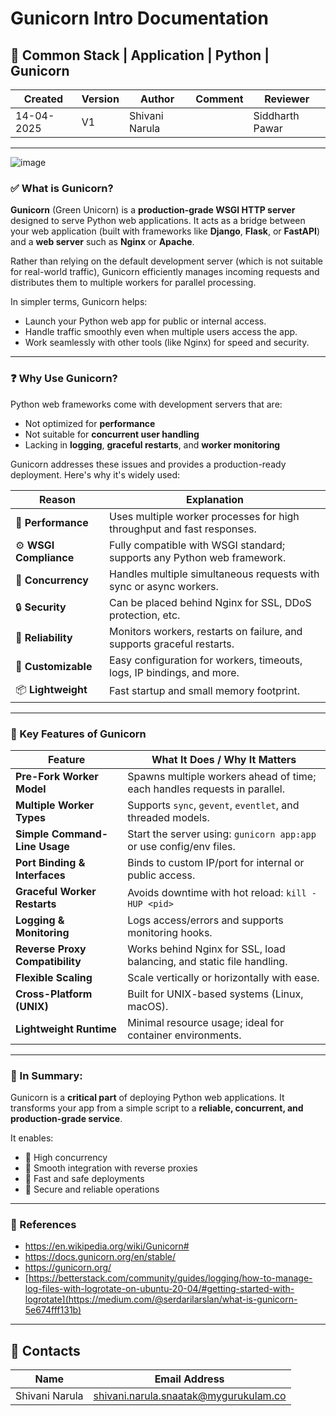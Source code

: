 # Gunicorn Intro Documentation

## 🐍 Common Stack | Application | Python | Gunicorn

| Created | Version | Author | Comment | Reviewer |
| --- | --- | --- | --- | --- |
| 14-04-2025 | V1 | Shivani Narula |  | Siddharth Pawar |

---

![image](https://github.com/user-attachments/assets/890340a1-ed5e-4add-bdbb-3c49bd099890)
                                
### ✅ What is Gunicorn?

**Gunicorn** (Green Unicorn) is a **production-grade WSGI HTTP server** designed to serve Python web applications. It acts as a bridge between your web application (built with frameworks like **Django**, **Flask**, or **FastAPI**) and a **web server** such as **Nginx** or **Apache**.

Rather than relying on the default development server (which is not suitable for real-world traffic), Gunicorn efficiently manages incoming requests and distributes them to multiple workers for parallel processing.

In simpler terms, Gunicorn helps:
- Launch your Python web app for public or internal access.
- Handle traffic smoothly even when multiple users access the app.
- Work seamlessly with other tools (like Nginx) for speed and security.

---

### ❓ Why Use Gunicorn?

Python web frameworks come with development servers that are:
- Not optimized for **performance**
- Not suitable for **concurrent user handling**
- Lacking in **logging**, **graceful restarts**, and **worker monitoring**

Gunicorn addresses these issues and provides a production-ready deployment. Here's why it's widely used:

| Reason               | Explanation                                                                                      |
|----------------------|--------------------------------------------------------------------------------------------------|
| 🚀 **Performance**     | Uses multiple worker processes for high throughput and fast responses.                |
| ⚙️ **WSGI Compliance** | Fully compatible with WSGI standard; supports any Python web framework.              |
| 🔁 **Concurrency**     | Handles multiple simultaneous requests with sync or async workers.                  |
| 🔒 **Security**         | Can be placed behind Nginx for SSL, DDoS protection, etc.                           |
| 🔄 **Reliability**      | Monitors workers, restarts on failure, and supports graceful restarts.              |
| 🔧 **Customizable**     | Easy configuration for workers, timeouts, logs, IP bindings, and more.             |
| 📦 **Lightweight**      | Fast startup and small memory footprint.                                            |

---

### 🌟 Key Features of Gunicorn

| **Feature**                       | **What It Does / Why It Matters**                                                                                             |
|----------------------------------|---------------------------------------------------------------------------------------------------------------------------------|
| **Pre-Fork Worker Model**        | Spawns multiple workers ahead of time; each handles requests in parallel.                                                     |
| **Multiple Worker Types**        | Supports `sync`, `gevent`, `eventlet`, and threaded models.                                                                   |
| **Simple Command-Line Usage**    | Start the server using: `gunicorn app:app` or use config/env files.                                                          |
| **Port Binding & Interfaces**    | Binds to custom IP/port for internal or public access.                                                                        |
| **Graceful Worker Restarts**     | Avoids downtime with hot reload: `kill -HUP <pid>`                                                                            |
| **Logging & Monitoring**         | Logs access/errors and supports monitoring hooks.                                                                             |
| **Reverse Proxy Compatibility**  | Works behind Nginx for SSL, load balancing, and static file handling.                                                        |
| **Flexible Scaling**             | Scale vertically or horizontally with ease.                                                                                   |
| **Cross-Platform (UNIX)**        | Built for UNIX-based systems (Linux, macOS).                                                                                  |
| **Lightweight Runtime**          | Minimal resource usage; ideal for container environments.                                                                     |

---

### 🧠 In Summary:

Gunicorn is a **critical part** of deploying Python web applications. It transforms your app from a simple script to a **reliable, concurrent, and production-grade service**.  

It enables:
- 🔹 High concurrency
- 🔹 Smooth integration with reverse proxies
- 🔹 Fast and safe deployments
- 🔹 Secure and reliable operations

---

### 📘 References

- https://en.wikipedia.org/wiki/Gunicorn#
- https://docs.gunicorn.org/en/stable/
- https://gunicorn.org/
- [https://betterstack.com/community/guides/logging/how-to-manage-log-files-with-logrotate-on-ubuntu-20-04/#getting-started-with-logrotate](https://medium.com/@serdarilarslan/what-is-gunicorn-5e674fff131b)

---

## 📇 Contacts

| Name | Email Address |
| --- | --- |
| Shivani Narula | shivani.narula.snaatak@mygurukulam.co |
